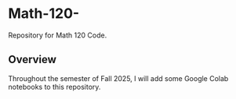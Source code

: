 # Math-120-
Repository for Math 120 Code.

## Overview
Throughout the semester of Fall 2025, I will add some Google Colab notebooks to this repository.
